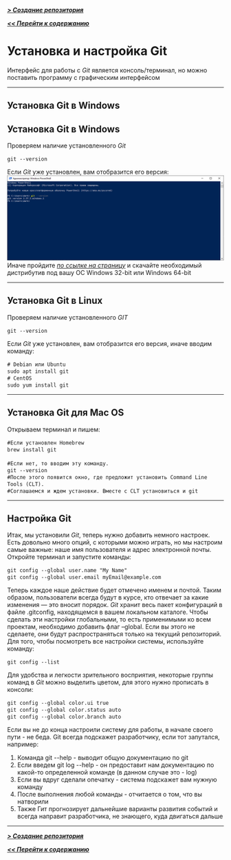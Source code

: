[***> Создание репозитория***](./repository.md)

[***<< Перейти к содержанию***](./readme.md#содержание)

# Установка и настройка Git
Интерфейс для работы с *Git* является консоль/терминал, но можно поставить программу с графическим интерфейсом

---

## Установка Git в Windows


## Установка Git в Windows


Проверяем наличие установленного *Git*
```
git --version
```

Если *Git* уже установлен, вам отобразится его версия:
![Проверка версии Git](./images/instgitwin.png "Гит уже установлен")
Иначе пройдите [*по ссылке на страницу*](https://git-scm.com/download/win) и скачайте необходимый дистрибутив под вашу ОС Windows 32-bit или Windows 64-bit

---

## Установка Git в Linux


Проверяем наличие установленного *GIT*
```
git --version
```
Если *Git* уже установлен, вам отобразится его версия, иначе вводим команду:
```
# Debian или Ubuntu
sudo apt install git
# CentOS
sudo yum install git
```

---

## Установка Git для Mac OS


Открываем терминал и пишем:
```
#Если установлен Homebrew
brew install git

#Если нет, то вводим эту команду. 
git --version
#После этого появится окно, где предложит установить Command Line Tools (CLT).
#Соглашаемся и ждем установки. Вместе с CLT установиться и git
```

---

## Настройка Git

Итак, мы установили *Git*, теперь нужно добавить немного настроек. Есть довольно много опций, с которыми можно играть, но мы настроим самые важные: наше имя пользователя и адрес электронной почты. Откройте терминал и запустите команды:
```
git config --global user.name "My Name"
git config --global user.email myEmail@example.com
```

Теперь каждое наше действие будет отмечено именем и почтой. Таким образом, пользователи всегда будут в курсе, кто отвечает за какие изменения — это вносит порядок.
*Git* хранит весь пакет конфигураций в файле .gitconfig, находящемся в вашем локальном каталоге. Чтобы сделать эти настройки глобальными, то есть применимыми ко всем проектам, необходимо добавить флаг –global. Если вы этого не сделаете, они будут распространяться только на текущий репозиторий.
Для того, чтобы посмотреть все настройки системы, используйте команду:

```
git config --list
```

Для удобства и легкости зрительного восприятия, некоторые группы команд в *Git* можно выделить цветом, для этого нужно прописать в консоли:

```
git config --global color.ui true
git config --global color.status auto
git config --global color.branch auto
```

Если вы не до конца настроили систему для работы, в начале своего пути - не беда. Git всегда подскажет разработчику, если тот запутался, например:

1. Команда git --help - выводит общую документацию по git
2. Если введем git log --help - он предоставит нам документацию по какой-то определенной команде (в данном случае это - log)
3. Если вы вдруг сделали опечатку - система подскажет вам нужную команду
4. После выполнения любой команды - отчитается о том, что вы натворили
5. Также Гит прогнозирует дальнейшие варианты развития событий и всегда направит разработчика, не знающего, куда двигаться дальше

---

[***> Создание репозитория***](./repository.md)

[***<< Перейти к содержанию***](./readme.md#содержание)